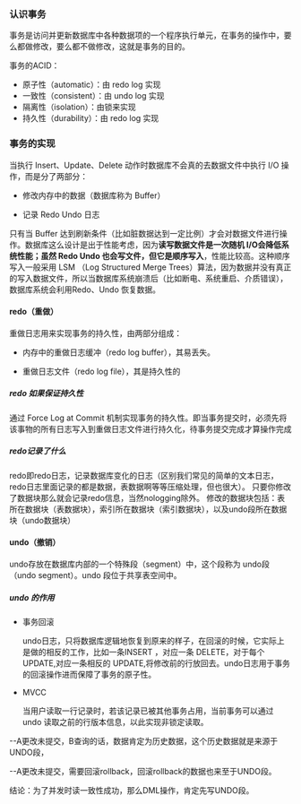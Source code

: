 ### 认识事务

事务是访问并更新数据库中各种数据项的一个程序执行单元，在事务的操作中，要么都做修改，要么都不做修改，这就是事务的目的。

事务的ACID：

- 原子性（automatic）：由 redo log 实现 
- 一致性（consistent）：由 undo log 实现
- 隔离性（isolation）：由锁来实现
- 持久性（durability）：由 redo log 实现 

### 事务的实现

当执行 Insert、Update、Delete 动作时数据库不会真的去数据文件中执行 I/O 操作，而是分了两部分：

- 修改内存中的数据（数据库称为 Buffer）

- 记录 Redo Undo 日志

只有当 Buffer 达到刷新条件（比如脏数据达到一定比例）才会对数据文件进行操作。数据库这么设计是出于性能考虑，因为**读写数据文件是一次随机 I/O会降低系统性能；虽然 Redo Undo 也会写文件，但它是顺序写入**，性能比较高。这种顺序写入一般采用 LSM （Log Structured Merge Trees）算法，因为数据并没有真正的写入数据文件，所以当数据库系统崩溃后（比如断电、系统重启、介质错误），数据库系统会利用Redo、Undo 恢复数据。

#### redo（重做）

重做日志用来实现事务的持久性，由两部分组成：

- 内存中的重做日志缓冲（redo log buffer），其易丢失。

- 重做日志文件（redo log file），其是持久性的

##### redo 如果保证持久性

通过 Force Log at Commit 机制实现事务的持久性。即当事务提交时，必须先将该事物的所有日志写入到重做日志文件进行持久化，待事务提交完成才算操作完成

##### redo记录了什么
redo即redo日志，记录数据库变化的日志（区别我们常见的简单的文本日志，redo日志里面记录的都是数据，表数据啊等等压缩处理，但也很大）。
只要你修改了数据块那么就会记录redo信息，当然nologging除外。
修改的数据块包括：表所在数据块（表数据块），索引所在数据块（索引数据块），以及undo段所在数据块（undo数据块）

#### undo（撤销）

undo存放在数据库内部的一个特殊段（segment）中，这个段称为 undo段（undo segment）。undo 段位于共享表空间中。

##### undo 的作用

- 事务回滚

  undo日志，只将数据库逻辑地恢复到原来的样子，在回滚的时候，它实际上是做的相反的工作，比如一条INSERT ，对应一条 DELETE，对于每个UPDATE,对应一条相反的 UPDATE,将修改前的行放回去。undo日志用于事务的回滚操作进而保障了事务的原子性。

- MVCC

  当用户读取一行记录时，若该记录已被其他事务占用，当前事务可以通过 undo 读取之前的行版本信息，以此实现非锁定读取。

--A更改未提交，B查询的话，数据肯定为历史数据，这个历史数据就是来源于UNDO段，

--A更改未提交，需要回滚rollback，回滚rollback的数据也来至于UNDO段。

结论：为了并发时读一致性成功，那么DML操作，肯定先写UNDO段。